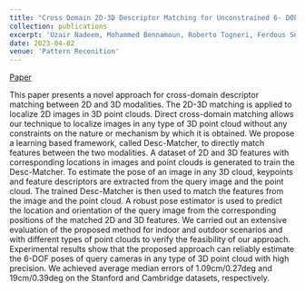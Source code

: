 ```yaml
---
title: "Cross Domain 2D-3D Descriptor Matching for Unconstrained 6- DOF Pose Estimation"
collection: publications
excerpt: 'Uzair Nadeem, Mohammed Bennamoun, Roberto Togneri, Ferdous Sohel, Aref Miri Rekavandi, Farid Boussaid'
date: 2023-04-02
venue: 'Pattern Reconition'
---
```

[Paper](https://www.sciencedirect.com/science/article/pii/S0031320323003564)

This paper presents a novel approach for cross-domain descriptor matching between 2D and 3D modalities. The 2D-3D matching is applied to localize 2D images in 3D point clouds. Direct cross-domain matching allows our technique to localize images in any type of 3D point cloud without any constraints on the nature or mechanism by which it is obtained. We propose a learning based framework, called Desc-Matcher, to directly match features between the two modalities. A dataset of 2D and 3D features with corresponding locations in images and point clouds is generated to train the Desc-Matcher. To estimate the pose of an image in any 3D cloud, keypoints and feature descriptors are extracted from the query image and the point cloud. The trained Desc-Matcher is then used to match the features from the image and the point cloud. A robust pose estimator is used to predict the location and orientation of the query image from the corresponding positions of the matched 2D and 3D features. We carried out an extensive evaluation of the proposed method for indoor and outdoor scenarios and with different types of point clouds to verify the feasibility of our approach. Experimental results show that the proposed approach can reliably estimate the 6-DOF poses of query cameras in any type of 3D point cloud with high precision. We achieved average median errors of 1.09cm/0.27deg and 19cm/0.39deg on the Stanford and Cambridge datasets, respectively.


